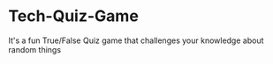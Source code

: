 # Tech-Quiz-Game
It's a fun True/False Quiz game that challenges your knowledge about random things
